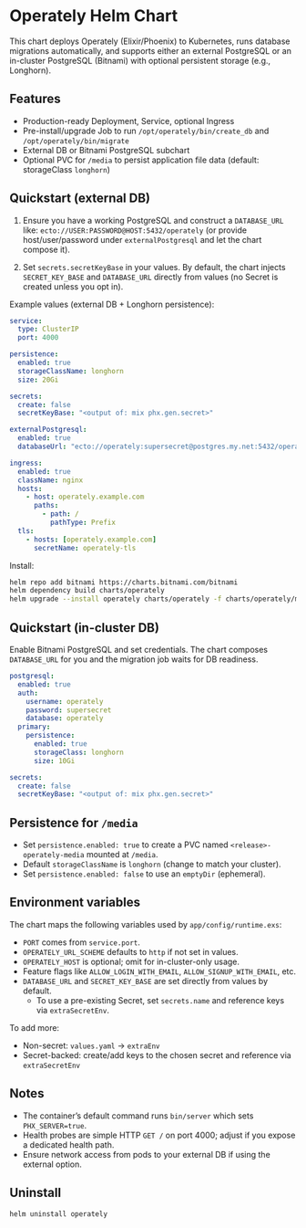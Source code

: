 # Operately Helm Chart

This chart deploys Operately (Elixir/Phoenix) to Kubernetes, runs database migrations automatically, and supports either an external PostgreSQL or an in-cluster PostgreSQL (Bitnami) with optional persistent storage (e.g., Longhorn).

## Features
- Production-ready Deployment, Service, optional Ingress
- Pre-install/upgrade Job to run `/opt/operately/bin/create_db` and `/opt/operately/bin/migrate`
- External DB or Bitnami PostgreSQL subchart
- Optional PVC for `/media` to persist application file data (default: storageClass `longhorn`)

## Quickstart (external DB)

1. Ensure you have a working PostgreSQL and construct a `DATABASE_URL` like:
   `ecto://USER:PASSWORD@HOST:5432/operately` (or provide host/user/password under `externalPostgresql` and let the chart compose it).

2. Set `secrets.secretKeyBase` in your values. By default, the chart injects `SECRET_KEY_BASE` and `DATABASE_URL` directly from values (no Secret is created unless you opt in).

Example values (external DB + Longhorn persistence):

```yaml
service:
  type: ClusterIP
  port: 4000

persistence:
  enabled: true
  storageClassName: longhorn
  size: 20Gi

secrets:
  create: false
  secretKeyBase: "<output of: mix phx.gen.secret>"

externalPostgresql:
  enabled: true
  databaseUrl: "ecto://operately:supersecret@postgres.my.net:5432/operately"

ingress:
  enabled: true
  className: nginx
  hosts:
    - host: operately.example.com
      paths:
        - path: /
          pathType: Prefix
  tls:
    - hosts: [operately.example.com]
      secretName: operately-tls
```

Install:

```sh
helm repo add bitnami https://charts.bitnami.com/bitnami
helm dependency build charts/operately
helm upgrade --install operately charts/operately -f charts/operately/my-values-local-no-pv.yaml --create-namespace -n operately
```

## Quickstart (in-cluster DB)

Enable Bitnami PostgreSQL and set credentials. The chart composes `DATABASE_URL` for you and the migration job waits for DB readiness.

```yaml
postgresql:
  enabled: true
  auth:
    username: operately
    password: supersecret
    database: operately
  primary:
    persistence:
      enabled: true
      storageClass: longhorn
      size: 10Gi

secrets:
  create: false
  secretKeyBase: "<output of: mix phx.gen.secret>"
```

## Persistence for `/media`
- Set `persistence.enabled: true` to create a PVC named `<release>-operately-media` mounted at `/media`.
- Default `storageClassName` is `longhorn` (change to match your cluster).
- Set `persistence.enabled: false` to use an `emptyDir` (ephemeral).

## Environment variables
The chart maps the following variables used by `app/config/runtime.exs`:
- `PORT` comes from `service.port`.
- `OPERATELY_URL_SCHEME` defaults to `http` if not set in values.
- `OPERATELY_HOST` is optional; omit for in-cluster-only usage.
- Feature flags like `ALLOW_LOGIN_WITH_EMAIL`, `ALLOW_SIGNUP_WITH_EMAIL`, etc.
- `DATABASE_URL` and `SECRET_KEY_BASE` are set directly from values by default.
  - To use a pre-existing Secret, set `secrets.name` and reference keys via `extraSecretEnv`.

To add more:
- Non-secret: `values.yaml` -> `extraEnv`
- Secret-backed: create/add keys to the chosen secret and reference via `extraSecretEnv`

## Notes
- The container’s default command runs `bin/server` which sets `PHX_SERVER=true`.
- Health probes are simple HTTP `GET /` on port 4000; adjust if you expose a dedicated health path.
- Ensure network access from pods to your external DB if using the external option.

## Uninstall
```sh
helm uninstall operately
```
